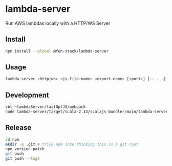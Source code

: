 # lambda-server

Run AWS lambdas locally with a HTTP/WS Server


## Install

```sh
npm install --global @fun-stack/lambda-server
```

## Usage

```sh
lambda-server <http|ws> <js-file-name> <export-name> [<port>] [-- ...]
```

## Development

```sh
sbt ~lambdaServer/fastOptJS/webpack
node lambda-server/target/scala-2.13/scalajs-bundler/main/lambda-server.js ws <path-to-js> handlerWebsocket 8080
```

## Release

```sh
cd npm
mkdir -p .git # trick npm into thinking this is a git root
npm version patch
git push 
git push --tags
```
